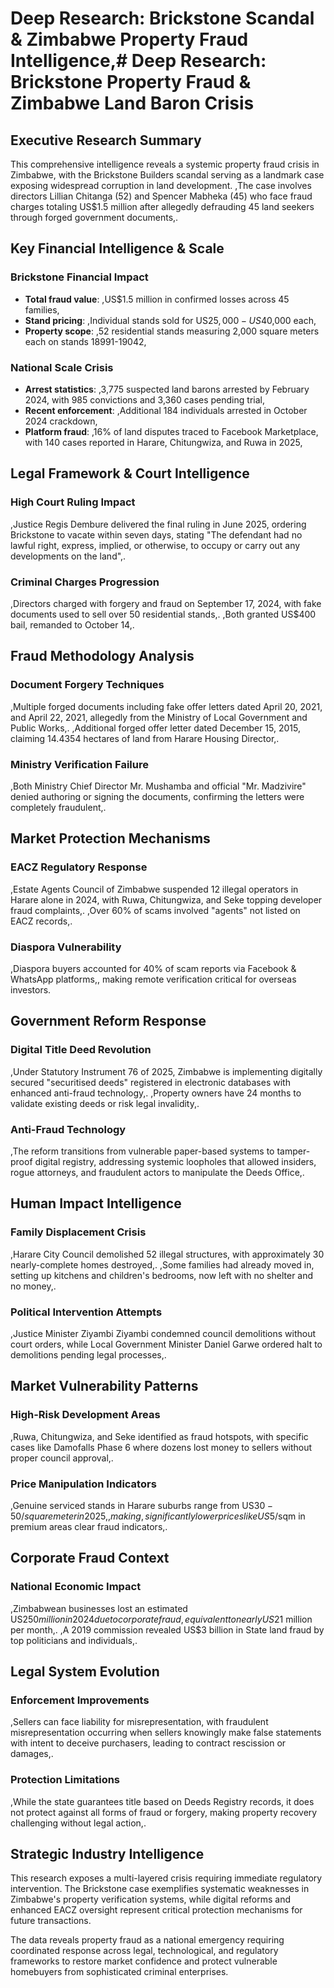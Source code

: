 # Deep Research: Brickstone Scandal & Zimbabwe Property Fraud Intelligence,# Deep Research: Brickstone Property Fraud & Zimbabwe Land Baron Crisis

## Executive Research Summary

This comprehensive intelligence reveals a systemic property fraud crisis in Zimbabwe, with the Brickstone Builders scandal serving as a landmark case exposing widespread corruption in land development. ,The case involves directors Lillian Chitanga (52) and Spencer Mabheka (45) who face fraud charges totaling US$1.5 million after allegedly defrauding 45 land seekers through forged government documents,.

## Key Financial Intelligence & Scale

### Brickstone Financial Impact
- **Total fraud value**: ,US$1.5 million in confirmed losses across 45 families,
- **Stand pricing**: ,Individual stands sold for US$25,000-US$40,000 each,
- **Property scope**: ,52 residential stands measuring 2,000 square meters each on stands 18991-19042,

### National Scale Crisis
- **Arrest statistics**: ,3,775 suspected land barons arrested by February 2024, with 985 convictions and 3,360 cases pending trial,
- **Recent enforcement**: ,Additional 184 individuals arrested in October 2024 crackdown,
- **Platform fraud**: ,16% of land disputes traced to Facebook Marketplace, with 140 cases reported in Harare, Chitungwiza, and Ruwa in 2025,

## Legal Framework & Court Intelligence

### High Court Ruling Impact
,Justice Regis Dembure delivered the final ruling in June 2025, ordering Brickstone to vacate within seven days, stating "The defendant had no lawful right, express, implied, or otherwise, to occupy or carry out any developments on the land",.

### Criminal Charges Progression
,Directors charged with forgery and fraud on September 17, 2024, with fake documents used to sell over 50 residential stands,. ,Both granted US$400 bail, remanded to October 14,.

## Fraud Methodology Analysis

### Document Forgery Techniques
,Multiple forged documents including fake offer letters dated April 20, 2021, and April 22, 2021, allegedly from the Ministry of Local Government and Public Works,. ,Additional forged offer letter dated December 15, 2015, claiming 14.4354 hectares of land from Harare Housing Director,.

### Ministry Verification Failure
,Both Ministry Chief Director Mr. Mushamba and official "Mr. Madzivire" denied authoring or signing the documents, confirming the letters were completely fraudulent,.

## Market Protection Mechanisms

### EACZ Regulatory Response
,Estate Agents Council of Zimbabwe suspended 12 illegal operators in Harare alone in 2024, with Ruwa, Chitungwiza, and Seke topping developer fraud complaints,. ,Over 60% of scams involved "agents" not listed on EACZ records,.

### Diaspora Vulnerability
,Diaspora buyers accounted for 40% of scam reports via Facebook & WhatsApp platforms,, making remote verification critical for overseas investors.

## Government Reform Response

### Digital Title Deed Revolution
,Under Statutory Instrument 76 of 2025, Zimbabwe is implementing digitally secured "securitised deeds" registered in electronic databases with enhanced anti-fraud technology,. ,Property owners have 24 months to validate existing deeds or risk legal invalidity,.

### Anti-Fraud Technology
,The reform transitions from vulnerable paper-based systems to tamper-proof digital registry, addressing systemic loopholes that allowed insiders, rogue attorneys, and fraudulent actors to manipulate the Deeds Office,.

## Human Impact Intelligence

### Family Displacement Crisis  
,Harare City Council demolished 52 illegal structures, with approximately 30 nearly-complete homes destroyed,. ,Some families had already moved in, setting up kitchens and children's bedrooms, now left with no shelter and no money,.

### Political Intervention Attempts
,Justice Minister Ziyambi Ziyambi condemned council demolitions without court orders, while Local Government Minister Daniel Garwe ordered halt to demolitions pending legal processes,.

## Market Vulnerability Patterns

### High-Risk Development Areas
,Ruwa, Chitungwiza, and Seke identified as fraud hotspots, with specific cases like Damofalls Phase 6 where dozens lost money to sellers without proper council approval,.

### Price Manipulation Indicators
,Genuine serviced stands in Harare suburbs range from US$30-50/square meter in 2025,, making ,significantly lower prices like US$5/sqm in premium areas clear fraud indicators,.

## Corporate Fraud Context

### National Economic Impact
,Zimbabwean businesses lost an estimated US$250 million in 2024 due to corporate fraud, equivalent to nearly US$21 million per month,. ,A 2019 commission revealed US$3 billion in State land fraud by top politicians and individuals,.

## Legal System Evolution

### Enforcement Improvements
,Sellers can face liability for misrepresentation, with fraudulent misrepresentation occurring when sellers knowingly make false statements with intent to deceive purchasers, leading to contract rescission or damages,.

### Protection Limitations  
,While the state guarantees title based on Deeds Registry records, it does not protect against all forms of fraud or forgery, making property recovery challenging without legal action,.

## Strategic Industry Intelligence

This research exposes a multi-layered crisis requiring immediate regulatory intervention. The Brickstone case exemplifies systematic weaknesses in Zimbabwe's property verification systems, while digital reforms and enhanced EACZ oversight represent critical protection mechanisms for future transactions.

The data reveals property fraud as a national emergency requiring coordinated response across legal, technological, and regulatory frameworks to restore market confidence and protect vulnerable homebuyers from sophisticated criminal enterprises.
